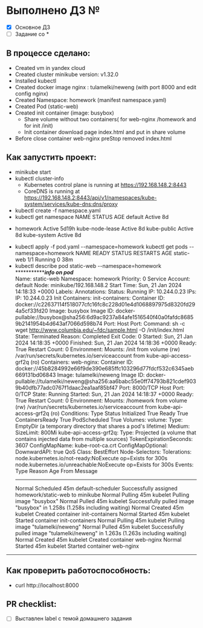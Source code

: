 # Выполнено ДЗ №

 - [X] Основное ДЗ
 - [ ] Задание со *

## В процессе сделано:
 - Created vm in yandex cloud
 - Created cluster minikube version: v1.32.0
 - Installed kubectl
 - Created docker image nginx : tulamelki/neweng (with port 8000 and edit config nginx)
 - Created Namespace: homework (manifest namespace.yaml)
 - Created Pod (static-web)
 - Created init container (image: busybox)
   - Share volume without two containers( for web-nginx /homework and for init /init)
   - Init container download page index.html and put in share volume
 - Before close container web-nginx preStop removed index.html 
## Как запустить проект:
 - minikube start
 - kubectl cluster-info
   * Kubernetes control plane is running at https://192.168.148.2:8443
   * CoreDNS is running at https://192.168.148.2:8443/api/v1/namespaces/kube-system/services/kube-dns:dns/proxy
 - kubectl create -f namespace.yaml
 - kubectl get namespace
    NAME              STATUS   AGE
    default           Active   8d
  * homework          Active   5d19h
    kube-node-lease   Active   8d
    kube-public       Active   8d
    kube-system       Active   8d
- kubectl apply -f pod.yaml --namespace=homework
   kubectl get pods --namespace=homework
   NAME         READY   STATUS    RESTARTS   AGE
   static-web   1/1     Running   0          38m
- kubectl describe pod static-web --namespace=homework
******************************************************info on pod*******************************************  
Name:             static-web
Namespace:        homework
Priority:         0
Service Account:  default
Node:             minikube/192.168.148.2
Start Time:       Sun, 21 Jan 2024 14:18:33 +0000
Labels:           <none>
Annotations:      <none>
Status:           Running
IP:               10.244.0.23
IPs:
  IP:  10.244.0.23
Init Containers:
  init-containers:
    Container ID:  docker://c22637114f518077cfc16fc8c228d01e4d1068897975d8320fd294a5cf33fd20
    Image:         busybox
    Image ID:      docker-pullable://busybox@sha256:6d9ac9237a84afe1516540f40a0fafdc86859b2141954b4d643af7066d598b74
    Port:          <none>
    Host Port:     <none>
    Command:
      sh
      -c
      wget http://www.columbia.edu/~fdc/sample.html -O /init/index.html
    State:          Terminated
      Reason:       Completed
      Exit Code:    0
      Started:      Sun, 21 Jan 2024 14:18:35 +0000
      Finished:     Sun, 21 Jan 2024 14:18:36 +0000
    Ready:          True
    Restart Count:  0
    Environment:    <none>
    Mounts:
      /init from volume (rw)
      /var/run/secrets/kubernetes.io/serviceaccount from kube-api-access-grf2q (ro)
Containers:
  web-nginx:
    Container ID:   docker://45b8284992e66f9de390e685ffc103296d77fdcf532c6345aeb669131bd06843
    Image:          tulamelki/neweng
    Image ID:       docker-pullable://tulamelki/neweng@sha256:aa6babc55e0ff74793b821cdef9039b40dfb77adc0767f1daac2ea1aaf85bf47
    Port:           8000/TCP
    Host Port:      0/TCP
    State:          Running
      Started:      Sun, 21 Jan 2024 14:18:37 +0000
    Ready:          True
    Restart Count:  0
    Environment:    <none>
    Mounts:
      /homework from volume (rw)
      /var/run/secrets/kubernetes.io/serviceaccount from kube-api-access-grf2q (ro)
Conditions:
  Type              Status
  Initialized       True 
  Ready             True 
  ContainersReady   True 
  PodScheduled      True 
Volumes:
  volume:
    Type:       EmptyDir (a temporary directory that shares a pod's lifetime)
    Medium:     
    SizeLimit:  800Mi
  kube-api-access-grf2q:
    Type:                    Projected (a volume that contains injected data from multiple sources)
    TokenExpirationSeconds:  3607
    ConfigMapName:           kube-root-ca.crt
    ConfigMapOptional:       <nil>
    DownwardAPI:             true
QoS Class:                   BestEffort
Node-Selectors:              <none>
Tolerations:                 node.kubernetes.io/not-ready:NoExecute op=Exists for 300s
                             node.kubernetes.io/unreachable:NoExecute op=Exists for 300s
Events:
  Type    Reason     Age   From               Message
  ----    ------     ----  ----               -------
  Normal  Scheduled  45m   default-scheduler  Successfully assigned homework/static-web to minikube
  Normal  Pulling    45m   kubelet            Pulling image "busybox"
  Normal  Pulled     45m   kubelet            Successfully pulled image "busybox" in 1.258s (1.258s including waiting)
  Normal  Created    45m   kubelet            Created container init-containers
  Normal  Started    45m   kubelet            Started container init-containers
  Normal  Pulling    45m   kubelet            Pulling image "tulamelki/neweng"
  Normal  Pulled     45m   kubelet            Successfully pulled image "tulamelki/neweng" in 1.263s (1.263s including waiting)
  Normal  Created    45m   kubelet            Created container web-nginx
  Normal  Started    45m   kubelet            Started container web-nginx
*************************************************************************************************************

 
## Как проверить работоспособность:
 - curl http://localhost:8000
   

## PR checklist:
 - [ ] Выставлен label с темой домашнего задания
